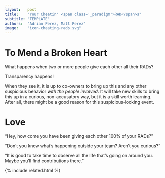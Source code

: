 ```yaml
---
layout:   post
title:    "Your Cheatin' <span class='_paradigm'>RAD</span>s"
subtitle: "TEMPLATE"
authors:  "Adrian Perez, Matt Perez"
image:    "icon-cheating-rads.svg"
---
```


<div style="display:none;">
 <p>What happens when two or more people give each other all their <span class='_paradigm'>RAD</span>s?</p>
</div>

<h1>To Mend a Broken Heart</h1>
 <p>What happens when two or more people give each other all their <span class='_paradigm'>RAD</span>s?</p>
 <p>Transparency happens!</p>
 <p>When they see it, it is up to co-owners to bring up this and any other suspicious behavior <em>with the people involved</em>. It will take new skills to bring this up in a curious, non-accusatory way, but it is a skill worth learning. After all, there might be a good reason for this suspicious-looking event.</p>

<h1>Love</h1>
 <p>&ldquo;Hey, how come you have been giving each other 100% of your <span class='_paradigm'>RAD</span>s?&rdquo;</p>
 <p>&ldquo;Don&rsquo;t you know what&rsquo;s happening outside your team? Aren&rsquo;t you curious?&rdquo;</p>
 <p>&ldquo;It is good to take time to observe all the life that&rsquo;s going on around you. Maybe you&rsquo;ll find contributions there.&rdquo;</p>

{% include related.html %}
